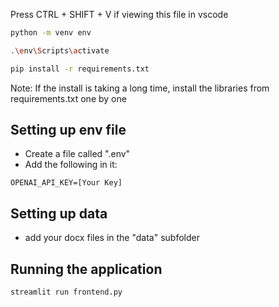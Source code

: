 Press CTRL + SHIFT + V if viewing this file in vscode

```bash
python -m venv env
```

```bash
.\env\Scripts\activate
```

```bash
pip install -r requirements.txt
```

Note: If the install is taking a long time, install the libraries from requirements.txt one by one

## Setting up env file

- Create a file called ".env"
- Add the following in it:

```plaintext
OPENAI_API_KEY=[Your Key]
```

## Setting up data
- add your docx files in the "data" subfolder

## Running the application
```bash
streamlit run frontend.py
```